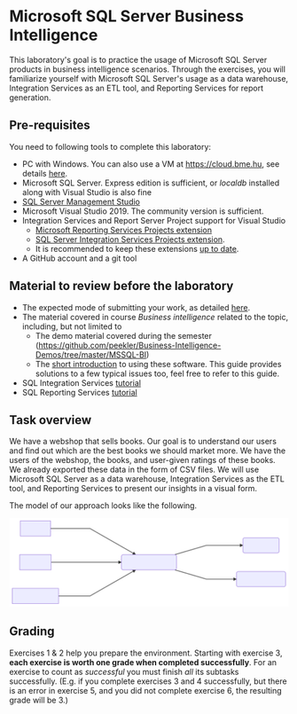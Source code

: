 # Microsoft SQL Server Business Intelligence

This laboratory's goal is to practice the usage of Microsoft SQL Server products in business intelligence scenarios. Through the exercises, you will familiarize yourself with Microsoft SQL Server's usage as a data warehouse, Integration Services as an ETL tool, and Reporting Services for report generation.

## Pre-requisites

You need to following tools to complete this laboratory:

- PC with Windows. You can also use a VM at <https://cloud.bme.hu>, see details [here](bme-cloud-vm-usage.md).
- Microsoft SQL Server. Express edition is sufficient, or _localdb_ installed along with Visual Studio is also fine
- [SQL Server Management Studio](https://docs.microsoft.com/en-us/sql/ssms/download-sql-server-management-studio-ssms)
- Microsoft Visual Studio 2019. The community version is sufficient.
- Integration Services and Report Server Project support for Visual Studio
    - [Microsoft Reporting Services Projects extension](https://marketplace.visualstudio.com/items?itemName=ProBITools.MicrosoftReportProjectsforVisualStudio)
    - [SQL Server Integration Services Projects extension](https://marketplace.visualstudio.com/items?itemName=SSIS.SqlServerIntegrationServicesProjects).
    - It is recommended to keep these extensions [up to date](https://docs.microsoft.com/en-us/visualstudio/extensibility/how-to-update-a-visual-studio-extension?view=vs-2019).
- A GitHub account and a git tool

## Material to review before the laboratory

- The expected mode of submitting your work, as detailed [here](../GitHub.md).
- The material covered in course _Business intelligence_ related to the topic, including, but not limited to
    - The demo material covered during the semester (<https://github.com/peekler/Business-Intelligence-Demos/tree/master/MSSQL-BI>)
    - The [short introduction](bi-software-intro.md) to using these software. This guide provides solutions to a few typical issues too, feel free to refer to this guide.
- SQL Integration Services [tutorial](https://docs.microsoft.com/en-us/sql/integration-services/ssis-how-to-create-an-etl-package)
- SQL Reporting Services [tutorial](https://docs.microsoft.com/en-us/sql/reporting-services/create-a-basic-table-report-ssrs-tutorial)

## Task overview

We have a webshop that sells books. Our goal is to understand our users and find out which are the best books we should market more. We have the users of the webshop, the books, and user-given ratings of these books. We already exported these data in the form of CSV files. We will use Microsoft SQL Server as a data warehouse, Integration Services as the ETL tool, and Reporting Services to present our insights in a visual form.

The model of our approach looks like the following.

![Overview of the process](images/process-overview.svg)

## Grading

Exercises 1 & 2 help you prepare the environment. Starting with exercise 3, **each exercise is worth one grade when completed successfully**. For an exercise to count as _successful_ you must finish _all_ its subtasks successfully. (E.g. if you complete exercises 3 and 4 successfully, but there is an error in exercise 5, and you did not complete exercise 6, the resulting grade will be 3.)
